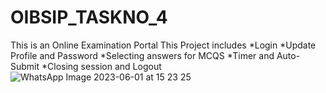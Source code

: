 # OIBSIP_TASKNO_4
This is an Online Examination Portal
This Project includes
*Login
*Update Profile and Password
*Selecting answers for MCQS
*Timer and Auto-Submit
*Closing session and Logout
![WhatsApp Image 2023-06-01 at 15 23 25](https://github.com/SreeVarshith/OIBSIP_TASKNO_4/assets/95604448/64c2fbff-66bf-47e0-9035-d51362760122)

